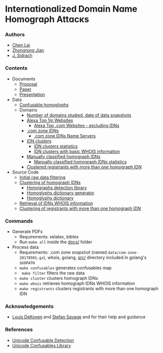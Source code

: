 # Іntеrnɑtⅰonɑlⅰzеⅾ Dоmɑⅰn Nɑmе Hоmоɡrɑρh Attɑсκѕ

### Authors
* [Chen Lai](https://github.com/claigit)
* [Zhongrong Jian](https://github.com/miaolegewang)
* [J. Sidrach](https://github.com/jsidrach)

### Contents
* Documents
  * [Proposal](docs/proposal.pdf)
  * [Paper](docs/paper.pdf)
  * [Presentation](docs/presentation.pdf)
* Data
  * [Confusable homoglyphs](data/confusables.txt)
  * Domains
    * [Number of domains studied, date of data snapshots](data/filtered-domains.txt)
    * [Alexa Top 1m Websites](data/alexa-top-1m-20170501.gz)
      * [Alexa Top .com Websites - excluding IDNs](data/alexa-top-not-idn-20170501.gz)
    * [.com zone IDNs](data/com-zone-idn-20170501.gz)
      * [.com zone IDNs Name Servers](data/com-zone-ns-idn-20170501.gz)
    * [IDN clusters](data/clustered-idns-20170501.csv)
      * [IDN clusters statistics](data/stats-clustered-domains.csv)
      * [IDN clusters with basic WHOIS information](data/clustered-idns-whois-20170501.csv)
    * [Manually classified homograph IDNs](data/manually-classified-idns-20170501.csv)
      * [Manually classified homograph IDNs statistics](data/stats-classified-domains.txt)
    * [Clustered registrants with more than one homograph IDN](data/clustered-homograph-registrants-20170501.txt)
* Source Code
  * [Initial raw data filtering](src/filter_domains.sh)
  * [Clustering of homograph IDNs](src/cluster_homographs.go)
    * [Homographs detection library](src/homographs/homographs.go)
    * [Homoglyphs dictionary generator](src/homographs/generate_confusables.go)
    * [Homoglyphs dictionary](src/homographs/confusables_map.go)
  * [Retrieval of IDNs WHOIS information](src/whois_homographs.sh)
  * [Clustering of registrants with more than one homograph IDN](src/cluster_registrants.py)

### Commands
* Generate PDFs
  * Requirements: xelatex, bibtex
  * Run ```make all``` inside the [docs/](docs/) folder
* Process data
  * Requirements: .com zone snapshot (named ```data/com-zone-20170501.gz```), whois, golang, [src/](src/) directory included in golang's ```$GOPATH```
  * ```make confusables``` generates confusables map
  * ``` make filter``` filters the raw data
  * ```make cluster``` clusters homograph IDNs
  * ```make whois``` retrieves homograph IDNs WHOIS information
  * ```make registrants``` clusters registrants with more than one homograph IDN

### Acknowledgements
* [Louis DeKoven](http://ldekoven.com) and [Stefan Savage](https://cseweb.ucsd.edu/~savage/)  and for their help and guidance

### References
* [Unicode Confusable Detection](http://www.unicode.org/reports/tr39/#Confusable_Detection)
* [Unicode Confusables Library](https://github.com/mtibben/confusables)
